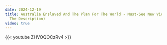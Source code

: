 ```yaml
---
date: 2024-12-19
title: Australia Enslaved And The Plan For The World - Must-See New Video (Link In
  The Description)
video: true
---
```



{{< youtube ZHVOQOCzRv4 >}}
